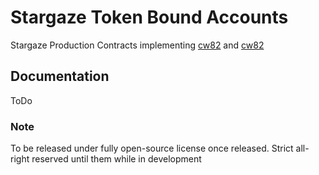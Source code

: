 # Stargaze Token Bound Accounts

Stargaze Production Contracts implementing [cw82](https://github.com/MegaRockLabs/cw-extra/tree/main/packages/cw82) and [cw82](https://github.com/MegaRockLabs/cw-extra/tree/main/packages/cw82) 


## Documentation

ToDo

### Note
To be released under fully open-source license once released. Strict all-right reserved until them while in development


